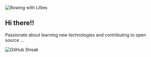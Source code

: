 ![Rowing with Lillies](https://i.giphy.com/media/v1.Y2lkPTc5MGI3NjExZWN1b3hhOWltaG41Zmx6NG1zeWppNm4wc2wwdGhmOWMzZ2drYW9jayZlcD12MV9pbnRlcm5hbF9naWZfYnlfaWQmY3Q9dg/iqU07uixfQCjzr9aEd/giphy.gif)

##                        Hi there!!
                     
Passionate about learning new technologies and contributing to open source ...

![GitHub Streak](https://github-readme-streak-stats.herokuapp.com/?user=niylii&theme=dark)
